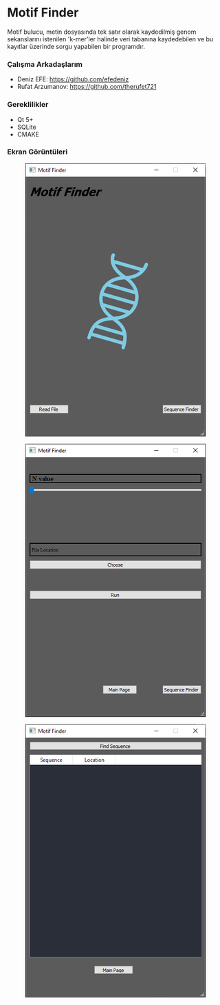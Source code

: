 # Motif Finder

Motif bulucu, metin dosyasında tek satır olarak kaydedilmiş genom sekanslarını istenilen 'k-mer'ler halinde veri tabanına kaydedebilen ve bu kayıtlar üzerinde sorgu yapabilen bir programdır. 

### Çalışma Arkadaşlarım
* Deniz EFE: https://github.com/efedeniz
* Rufat Arzumanov: https://github.com/therufet721

### Gereklilikler
* Qt 5+
* SQLite
* CMAKE

### Ekran Görüntüleri

<p align="center">
  <img src="MotifFinder\screenshots\start.png"/>
</p>

<p align="center">
  <img src="MotifFinder\screenshots\read_page.png"/>
</p>

<p align="center">
  <img src="MotifFinder\screenshots\find_page.png"/>
</p>
